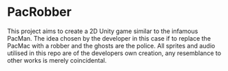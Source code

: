 # PacRobber
This project aims to create a 2D Unity game similar to the infamous PacMan. The idea chosen by the developer in this case if to replace the PacMac with a robber and the ghosts are the police. All sprites and audio utilised in this repo are of the developers own creation, any resemblance to other works is merely coincidental. 
